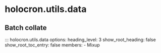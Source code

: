 # holocron.utils.data

## Batch collate

::: holocron.utils.data
    options:
        heading_level: 3
        show_root_heading: false
        show_root_toc_entry: false
        members:
            - Mixup
